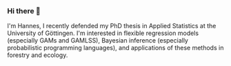 ### Hi there 👋

I'm Hannes, I recently defended my PhD thesis in Applied Statistics at the University of Göttingen. I'm interested in flexible regression models (especially GAMs and GAMLSS), Bayesian inference (especially probabilistic programming languages), and applications of these methods in forestry and ecology.
